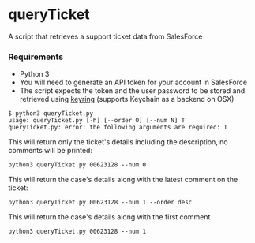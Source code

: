 # queryTicket
A script that retrieves a support ticket data from SalesForce

### Requirements
- Python 3
- You will need to generate an API token for your account in SalesForce
- The script expects the token and the user password to be stored and retrieved using [keyring](https://pypi.org/project/keyring/) (supports Keychain as a backend on OSX)

```
$ python3 queryTicket.py 
usage: queryTicket.py [-h] [--order O] [--num N] T
queryTicket.py: error: the following arguments are required: T
```

This will return only the ticket's details including the description, no comments will be printed:
```
python3 queryTicket.py 00623128 --num 0
```
This will return the case's details along with the latest comment on the ticket:
```
python3 queryTicket.py 00623128 --num 1 --order desc
```

This will return the case's details along with the first comment
```
python3 queryTicket.py 00623128 --num 1 
```
